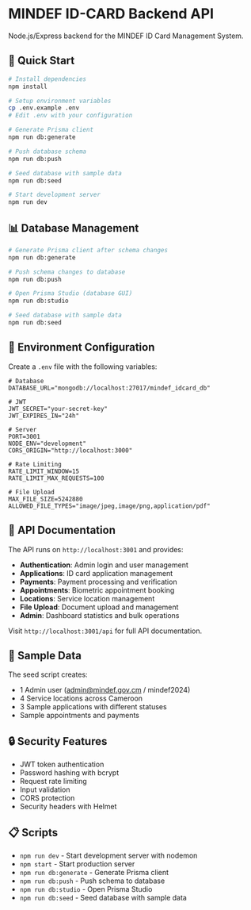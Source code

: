 # MINDEF ID-CARD Backend API

Node.js/Express backend for the MINDEF ID Card Management System.

## 🚀 Quick Start

```bash
# Install dependencies
npm install

# Setup environment variables
cp .env.example .env
# Edit .env with your configuration

# Generate Prisma client
npm run db:generate

# Push database schema
npm run db:push

# Seed database with sample data
npm run db:seed

# Start development server
npm run dev
```

## 📊 Database Management

```bash
# Generate Prisma client after schema changes
npm run db:generate

# Push schema changes to database
npm run db:push

# Open Prisma Studio (database GUI)
npm run db:studio

# Seed database with sample data
npm run db:seed
```

## 🔧 Environment Configuration

Create a `.env` file with the following variables:

```env
# Database
DATABASE_URL="mongodb://localhost:27017/mindef_idcard_db"

# JWT
JWT_SECRET="your-secret-key"
JWT_EXPIRES_IN="24h"

# Server
PORT=3001
NODE_ENV="development"
CORS_ORIGIN="http://localhost:3000"

# Rate Limiting
RATE_LIMIT_WINDOW=15
RATE_LIMIT_MAX_REQUESTS=100

# File Upload
MAX_FILE_SIZE=5242880
ALLOWED_FILE_TYPES="image/jpeg,image/png,application/pdf"
```

## 📡 API Documentation

The API runs on `http://localhost:3001` and provides:

- **Authentication**: Admin login and user management  
- **Applications**: ID card application management
- **Payments**: Payment processing and verification
- **Appointments**: Biometric appointment booking
- **Locations**: Service location management
- **File Upload**: Document upload and management
- **Admin**: Dashboard statistics and bulk operations

Visit `http://localhost:3001/api` for full API documentation.

## 🎯 Sample Data

The seed script creates:
- 1 Admin user (admin@mindef.gov.cm / mindef2024)
- 4 Service locations across Cameroon
- 3 Sample applications with different statuses
- Sample appointments and payments

## 🔒 Security Features

- JWT token authentication
- Password hashing with bcrypt
- Request rate limiting
- Input validation
- CORS protection
- Security headers with Helmet

## 📋 Scripts

- `npm run dev` - Start development server with nodemon
- `npm start` - Start production server
- `npm run db:generate` - Generate Prisma client
- `npm run db:push` - Push schema to database
- `npm run db:studio` - Open Prisma Studio
- `npm run db:seed` - Seed database with sample data